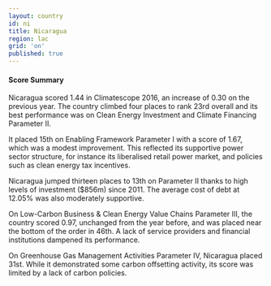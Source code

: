 ```yaml
---
layout: country
id: ni
title: Nicaragua
region: lac
grid: 'on'
published: true
---
```




#### Score Summary

Nicaragua scored 1.44 in Climatescope 2016, an increase of 0.30 on the previous year. The country climbed four places to rank 23rd overall and its best performance was on Clean Energy Investment and Climate Financing Parameter II.

It placed 15th on Enabling Framework Parameter I with a score of 1.67, which was a modest improvement. This reflected its supportive power sector structure, for instance its liberalised retail power market, and policies such as clean energy tax incentives.

Nicaragua jumped thirteen places to 13th on Parameter II thanks to high levels of investment ($856m) since 2011. The average cost of debt at 12.05% was also moderately supportive.

On Low-Carbon Business & Clean Energy Value Chains Parameter III, the country scored 0.97, unchanged from the year before, and was placed near the bottom of the order in 46th. A lack of service providers and financial institutions dampened its performance. 

On Greenhouse Gas Management Activities Parameter IV, Nicaragua placed 31st. While it demonstrated some carbon offsetting activity, its score was limited by a lack of carbon policies.